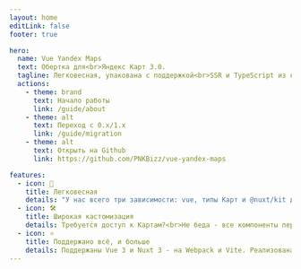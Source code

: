 ```yaml
---
layout: home
editLink: false
footer: true

hero:
  name: Vue Yandex Maps
  text: Обертка для<br>Яндекс Карт 3.0.
  tagline: Легковесная, упакована с поддержкой<br>SSR и TypeScript из коробки.
  actions:
    - theme: brand
      text: Начало работы
      link: /guide/about
    - theme: alt
      text: Переход с 0.x/1.x
      link: /guide/migration
    - theme: alt
      text: Открыть на Github
      link: https://github.com/PNKBizz/vue-yandex-maps

features:
  - icon: 🚀
    title: Легковесная
    details: "У нас всего три зависимости: vue, типы Карт и @nuxt/kit для поддержки Nuxt.<br><br>Проект написан на ES Modules и регистрирует только те компоненты, что вы используете (Tree Shaking).<br><br>Библиотека со всеми типами и файлами весит всего ~120Кб, а вес основного файла **до** минификации - ~50Кб."
  - icon: 🛠️
    title: Широкая кастомизация
    details: Требуется доступ к Картам?<br>Не беда - все компоненты передают свои инстансы в v-model наверх для удобства разработчика<br><br>Яндекс выпустили апдейт? Обновите версию @yandex/ymaps3-types и используйте новые возможности, не дожидаясь авторов библиотеки.
  - icon: ⭐
    title: Поддержано всё, и больше
    details: Поддержаны Vue 3 и Nuxt 3 - на Webpack и Vite. Реализована, пусть с особенностями, даже поддержка Vue 2 с Nuxt 2!<br><br>Библиотека поставляется с полным набором компонентов Карт 3.0 и написана на TypeScript.
---
```


<style>
:root {
  --vp-home-hero-name-color: #FF5B4D;
}
</style>
